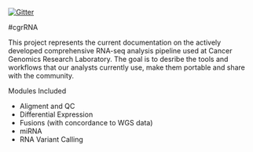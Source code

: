 [![Gitter](https://badges.gitter.im/cgrlab/cgrRNA.svg)](https://gitter.im/cgrlab/cgrRNA?utm_source=badge&utm_medium=badge&utm_campaign=pr-badge)

#cgrRNA

This project represents the current documentation on the actively developed comprehensive RNA-seq analysis pipeline used at Cancer Genomics Research Laboratory.  The goal is to desribe the tools and workflows that our analysts currently use, make them portable and share with the community.

Modules Included

-   Aligment and QC
-   Differential Expression
-   Fusions (with concordance to WGS data)
-   miRNA
-   RNA Variant Calling 
